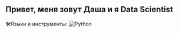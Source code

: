 ## Привет, меня зовут Даша и я Data Scientist

🛠️Языки и инструменты:
![Python](https://img.shields.io/badge/Python-3776AB?style=for-the-badge&logo=python&logoColor=white)

